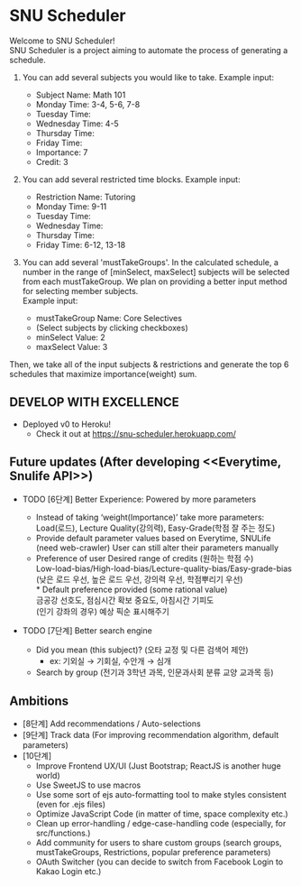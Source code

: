 # SNU Scheduler

Welcome to SNU Scheduler!  
SNU Scheduler is a project aiming to automate the process of generating a schedule.  

1) You can add several subjects you would like to take.
	Example input:  
	-   Subject Name: Math 101  
	-   Monday Time: 3-4, 5-6, 7-8  
	-   Tuesday Time:  
	-   Wednesday Time: 4-5  
	-   Thursday Time:  
	-   Friday Time:  
	-   Importance: 7  
	-   Credit: 3  

2) You can add several restricted time blocks.
	Example input:  
	-   Restriction Name: Tutoring  
	-   Monday Time: 9-11  
	-   Tuesday Time:  
	-   Wednesday Time:  
	-   Thursday Time:  
	-   Friday Time: 6-12, 13-18  

3) You can add several 'mustTakeGroups'. In the calculated schedule, a number in the range of [minSelect, maxSelect] subjects will be selected from each mustTakeGroup.
   We plan on providing a better input method for selecting member subjects.  
    Example input:  
	-   mustTakeGroup Name: Core Selectives  
	-   (Select subjects by clicking checkboxes)
	-   minSelect Value: 2  
	-   maxSelect Value: 3  

Then, we take all of the input subjects & restrictions and generate the top 6 schedules that maximize importance(weight) sum.

## DEVELOP WITH EXCELLENCE
	
-   Deployed v0 to Heroku!
	- Check it out at https://snu-scheduler.herokuapp.com/
	
## Future updates (After developing <<Everytime, Snulife API>>)

-   TODO [6단계] Better Experience: Powered by more parameters
	-   Instead of taking ‘weight(Importance)’ take more parameters:  
	 	Load(로드), Lecture Quality(강의력), Easy-Grade(학점 잘 주는 정도)  
	-   Provide default parameter values based on Everytime, SNULife (need web-crawler)
	    User can still alter their parameters manually
	-   Preference of user
		Desired range of credits (원하는 학점 수)  
		Low-load-bias/High-load-bias/Lecture-quality-bias/Easy-grade-bias
		(낮은 로드 우선, 높은 로드 우선, 강의력 우선, 학점뿌리기 우선)  
	    	* Default preference provided (some rational value)  
		금공강 선호도, 점심시간 확보 중요도, 아침시간 기피도  
		(인기 강좌의 경우) 예상 픽순 표시해주기

-   TODO [7단계] Better search engine
	- Did you mean (this subject)? (오타 교정 및 다른 검색어 제안)  
		* ex: 기외실 → 기회실, 수안개 → 심개  
	- Search by group (전기과 3학년 과목, 인문과사회 분류 교양 교과목 등)


## Ambitions
- 	[8단계] Add recommendations / Auto-selections
-	[9단계] Track data (For improving recommendation algorithm, default parameters)
-	[10단계]
	- Improve Frontend UX/UI (Just Bootstrap; ReactJS is another huge world)
	- Use SweetJS to use macros
	- Use some sort of ejs auto-formatting tool to make styles consistent (even for .ejs files)
	- Optimize JavaScript Code (in matter of time, space complexity etc.)
	- Clean up error-handling / edge-case-handling code (especially, for src/functions.)
	- Add community for users to share custom groups (search groups, mustTakeGroups, Restrictions, popular preference parameters)
	- OAuth Switcher (you can decide to switch from Facebook Login to Kakao Login etc.)